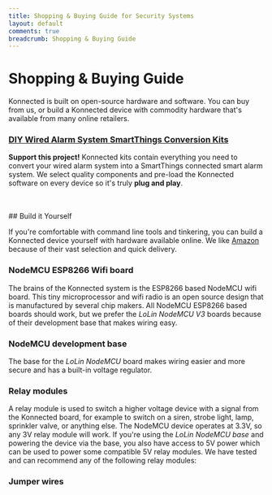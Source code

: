 ```yaml
---
title: Shopping & Buying Guide for Security Systems
layout: default
comments: true
breadcrumb: Shopping & Buying Guide
---
```

# Shopping & Buying Guide

Konnected is built on open-source hardware and software. You can buy from us, or build a Konnected device with commodity hardware that's
available from many online retailers. 

<div class="promo-callout">
  <h3>
    <a href="https://store.konnected.io/products/wired-alarm-system-smartthings-conversion-kit" target="_blank">
      DIY Wired Alarm System SmartThings Conversion Kits
    </a>
  </h3>
  <p>
    <b>Support this project!</b> Konnected kits contain everything you need to convert your wired alarm system into a SmartThings connected smart alarm system. We select
    quality components and pre-load the Konnected software on every device so it's truly <b>plug and play</b>. 
  </p>
  
  <div id='product-component-03f77821842'></div>
  <script type="text/javascript">
  /*<![CDATA[*/
  
  (function () {
    var scriptURL = 'https://sdks.shopifycdn.com/buy-button/latest/buy-button-storefront.min.js';
    if (window.ShopifyBuy) {
      if (window.ShopifyBuy.UI) {
        ShopifyBuyInit();
      } else {
        loadScript();
      }
    } else {
      loadScript();
    }
  
    function loadScript() {
      var script = document.createElement('script');
      script.async = true;
      script.src = scriptURL;
      (document.getElementsByTagName('head')[0] || document.getElementsByTagName('body')[0]).appendChild(script);
      script.onload = ShopifyBuyInit;
    }
  
    function ShopifyBuyInit() {
      var client = ShopifyBuy.buildClient({
        domain: 'nodemcu-smartthings.myshopify.com',
        apiKey: '4bc842c0bbb3a6f9954598757a95f5b2',
        appId: '6',
      });
  
      ShopifyBuy.UI.onReady(client).then(function (ui) {
        ui.createComponent('product', {
          id: [10930622292],
          node: document.getElementById('product-component-03f77821842'),
          moneyFormat: '%24%7B%7Bamount%7D%7D',
          options: {
    "product": {
      "variantId": "all",
      "width": "580px",
      "contents": {
        "imgWithCarousel": false,
        "variantTitle": false,
        "description": false,
        "buttonWithQuantity": false,
        "quantity": false
      },
      "styles": {
        "product": {
          "text-align": "left",
          "@media (min-width: 601px)": {
            "max-width": "100%",
            "margin-left": "0",
            "margin-bottom": "50px"
          }
        },
        "button": {
          "background-color": "#2c82c9",
          "font-size": "14px",
          "padding-top": "15px",
          "padding-bottom": "15px",
          ":hover": {
            "background-color": "#2875b5"
          },
          ":focus": {
            "background-color": "#2875b5"
          }
        },
        "variantTitle": {
          "font-family": "Open Sans, sans-serif",
          "font-weight": "normal"
        },
        "title": {
          "font-family": "Open Sans, sans-serif",
          "font-weight": "normal"
        },
        "description": {
          "font-family": "Open Sans, sans-serif",
          "font-weight": "normal"
        },
        "price": {
          "font-family": "Open Sans, sans-serif",
          "font-weight": "normal"
        },
        "quantityInput": {
          "font-size": "14px",
          "padding-top": "15px",
          "padding-bottom": "15px"
        },
        "compareAt": {
          "font-size": "12px",
          "font-family": "Open Sans, sans-serif",
          "font-weight": "normal"
        }
      },
      "googleFonts": [
        "Open Sans",
        "Open Sans",
        "Open Sans",
        "Open Sans",
        "Open Sans"
      ]
    },
    "cart": {
      "contents": {
        "button": true
      },
      "styles": {
        "button": {
          "background-color": "#2c82c9",
          "font-size": "14px",
          "padding-top": "15px",
          "padding-bottom": "15px",
          ":hover": {
            "background-color": "#2875b5"
          },
          ":focus": {
            "background-color": "#2875b5"
          }
        },
        "footer": {
          "background-color": "#ffffff"
        }
      }
    },
    "modalProduct": {
      "contents": {
        "img": false,
        "imgWithCarousel": true,
        "variantTitle": false,
        "buttonWithQuantity": true,
        "button": false,
        "quantity": false
      },
      "styles": {
        "product": {
          "@media (min-width: 601px)": {
            "max-width": "100%",
            "margin-left": "0px",
            "margin-bottom": "0px"
          }
        },
        "button": {
          "background-color": "#2c82c9",
          "font-size": "14px",
          "padding-top": "15px",
          "padding-bottom": "15px",
          ":hover": {
            "background-color": "#2875b5"
          },
          ":focus": {
            "background-color": "#2875b5"
          }
        },
        "variantTitle": {
          "font-family": "Open Sans, sans-serif",
          "font-weight": "normal"
        },
        "title": {
          "font-family": "Open Sans, sans-serif",
          "font-weight": "normal"
        },
        "description": {
          "font-family": "Open Sans, sans-serif",
          "font-weight": "normal"
        },
        "price": {
          "font-family": "Open Sans, sans-serif",
          "font-weight": "normal"
        },
        "quantityInput": {
          "font-size": "14px",
          "padding-top": "15px",
          "padding-bottom": "15px"
        },
        "compareAt": {
          "font-family": "Open Sans, sans-serif",
          "font-weight": "normal"
        }
      },
      "googleFonts": [
        "Open Sans",
        "Open Sans",
        "Open Sans",
        "Open Sans",
        "Open Sans"
      ]
    },
    "toggle": {
      "styles": {
        "toggle": {
          "background-color": "#2c82c9",
          ":hover": {
            "background-color": "#2875b5"
          },
          ":focus": {
            "background-color": "#2875b5"
          }
        },
        "count": {
          "font-size": "14px"
        }
      }
    },
    "option": {
      "styles": {
        "label": {
          "font-family": "Open Sans, sans-serif"
        },
        "select": {
          "font-family": "Open Sans, sans-serif"
        }
      },
      "googleFonts": [
        "Open Sans",
        "Open Sans"
      ]
    },
    "productSet": {
      "styles": {
        "products": {
          "@media (min-width: 601px)": {
            "margin-left": "-20px"
          }
        }
      }
    }
  }
        });
      });
    }
  })();
  /*]]>*/
  </script> 
  </div> 


<br/>
<br/>
## Build it Yourself

If you're comfortable with command line tools and tinkering, you can build a Konnected device yourself with hardware
available online. We like [Amazon](https://www.amazon.com//ref=as_li_ss_tl?ie=UTF8&linkCode=ll2&tag=konnected-io-20&linkId=67615d63ba410f6f62768174fac8002c)
because of their vast selection and quick delivery.

### NodeMCU ESP8266 Wifi board
The brains of the Konnected system is the ESP8266 based NodeMCU wifi board. This tiny microprocessor and wifi radio is
an open source design that is manufactured by several chip makers. All NodeMCU ESP8266 based boards should work, but we
prefer the _LoLin NodeMCU V3_ boards because of their development base that makes wiring easy.

<script>
  amzn_assoc_placement = "adunit0";
  amzn_assoc_search_bar = "false";
  amzn_assoc_tracking_id = "konnected-io-20";
  amzn_assoc_ad_mode = "manual";
  amzn_assoc_random_permute = "false";
  amzn_assoc_ad_type = "smart";
  amzn_assoc_marketplace = "amazon";
  amzn_assoc_region = "US";
  amzn_assoc_linkid = "cdb12ebb0ec74c951d75ad608d772f01";    
  amzn_assoc_title = "Our recommendations on Amazon";
  amzn_assoc_asins = "B01KC7QG4O,B071YPS666,B0738XJZHT,B01MQXLNPV,B01N8UUE3L";
</script>
<script src="//z-na.amazon-adsystem.com/widgets/onejs?MarketPlace=US"></script>

### NodeMCU development base
The base for the _LoLin NodeMCU_ board makes wiring easier and more secure and has a built-in voltage regulator.

<script>
  amzn_assoc_placement = "adunit1";
  amzn_assoc_search_bar = "false";
  amzn_assoc_tracking_id = "konnected-io-20";
  amzn_assoc_ad_mode = "manual";
  amzn_assoc_random_permute = "false";
  amzn_assoc_ad_type = "smart";
  amzn_assoc_marketplace = "amazon";
  amzn_assoc_region = "US";
  amzn_assoc_linkid = "cdb12ebb0ec74c951d75ad608d772f01";    
  amzn_assoc_title = "Our recommendations on Amazon";
  amzn_assoc_asins = "B06XHGYPLY,B016W46I9E,B073S5ZN7Q,B0716C8DPR";
</script>
<script src="//z-na.amazon-adsystem.com/widgets/onejs?MarketPlace=US"></script>

### Relay modules
A relay module is used to switch a higher voltage device with a signal from the Konnected board, for example to switch
on a siren, strobe light, lamp, sprinkler valve, or anything else. The NodeMCU device operates at 3.3V, so any 3V relay
module will work. If you're using the _LoLin NodeMCU base_ and powering the device via the base, you also have access to
5V power which can be used to power some compatible 5V relay modules. We have tested and can recommend any of the following
relay modules:

<script>
  amzn_assoc_placement = "adunit3";
  amzn_assoc_search_bar = "false";
  amzn_assoc_tracking_id = "konnected-io-20";
  amzn_assoc_ad_mode = "manual";
  amzn_assoc_random_permute = "false";
  amzn_assoc_ad_type = "smart";
  amzn_assoc_marketplace = "amazon";
  amzn_assoc_region = "US";
  amzn_assoc_linkid = "cdb12ebb0ec74c951d75ad608d772f01";    
  amzn_assoc_title = "Our recommendations on Amazon";
  amzn_assoc_asins = "B01M0E6SQM,B00XAGT052,B01FK11HV4,B00XAGT2OG,B00XAGT50C";
</script>
<script src="//z-na.amazon-adsystem.com/widgets/onejs?MarketPlace=US"></script>
   

### Jumper wires
<script>
  amzn_assoc_placement = "adunit2";
  amzn_assoc_search_bar = "false";
  amzn_assoc_tracking_id = "konnected-io-20";
  amzn_assoc_ad_mode = "manual";
  amzn_assoc_random_permute = "false";
  amzn_assoc_ad_type = "smart";
  amzn_assoc_marketplace = "amazon";
  amzn_assoc_region = "US";
  amzn_assoc_linkid = "cdb12ebb0ec74c951d75ad608d772f01";    
  amzn_assoc_title = "Our recommendations on Amazon";
  amzn_assoc_asins = "B01EV70C78,B01M1IEUAF,B072L1XMJR,B01IB7UOFE";
</script>
<script src="//z-na.amazon-adsystem.com/widgets/onejs?MarketPlace=US"></script>



<script src="//z-na.amazon-adsystem.com/widgets/onejs?MarketPlace=US&adInstanceId=c445d107-3db5-422c-b154-b27a219f6c98"></script>